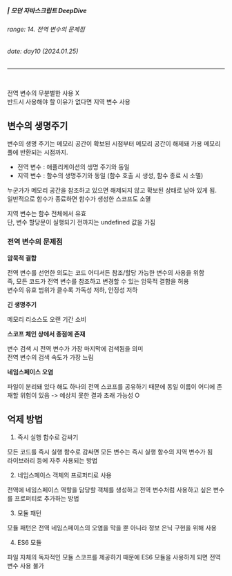 ##### | 모던 자바스크립트 DeepDive <br />

###### range: 14. 전역 변수의 문제점 <br />

###### date: day10 (2024.01.25) <br />

<hr />
<br />

전역 변수의 무분별한 사용 X <br />
반드시 사용해야 할 이유가 없다면 지역 변수 사용 <br />

## 변수의 생명주기

변수의 생명 주기는 메모리 공간이 확보된 시점부터 메모리 공간이 해제돼 가용 메모리 풀에 반환되는 시점까지.

- 전역 변수 : 애플리케이션의 생명 주기와 동일
- 지역 변수 : 함수의 생명주기와 동일 (함수 호출 시 생성, 함수 종료 시 소멸)

누군가가 메모리 공간을 참조하고 있으면 해제되지 않고 확보된 상태로 남아 있게 됨. <br />
일반적으로 함수가 종료하면 함수가 생성한 스코프도 소멸

지역 변수는 함수 전체에서 유효 <br />
단, 변수 할당문이 실행되기 전까지는 undefined 값을 가짐 <br />

### 전역 변수의 문제점

**암묵적 결합**

전역 변수를 선언한 의도는 코드 어디서든 참조/할당 가능한 변수의 사용을 위함 <br />
즉, 모든 코드가 전역 변수를 참조하고 변경할 수 있는 암묵적 결합을 허용 <br />
변수의 유효 범위가 클수록 가독성 저하, 안정성 저하 <br />

**긴 생명주기**

메모리 리소스도 오랜 기간 소비 <br />

**스코프 체인 상에서 종점에 존재**

변수 검색 시 전역 변수가 가장 마지막에 검색됨을 의미 <br />
전역 변수의 검색 속도가 가장 느림 <br />

**네임스페이스 오염**

파일이 분리돼 있다 해도 하나의 전역 스코프를 공유하기 때문에 동일 이름이 어디에 존재할 위험이 있음 -> 예상치 못한 결과 초래 가능성 O

## 억제 방법

1. 즉시 실행 함수로 감싸기

모든 코드를 즉시 실행 함수로 감싸면 모든 변수는 즉시 실행 함수의 지역 변수가 됨 <br />
라이브러리 등에 자주 사용되는 방법 <br />

2. 네임스페이스 객체의 프로퍼티로 사용

전역에 네임스페이스 역할을 담당할 객체를 생성하고 전역 변수처럼 사용하고 싶은 변수를 프로퍼티로 추가하는 방법 <br />

3. 모듈 패턴

모듈 패턴은 전역 네임스페이스의 오염을 막을 뿐 아니라 정보 은닉 구현을 위해 사용 <br />

4. ES6 모듈

파일 자체의 독자적인 모듈 스코프를 제공하기 때문에 ES6 모듈을 사용하게 되면 전역 변수 사용 불가 <br />
